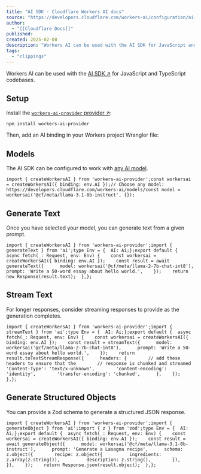 ```yaml
---
title: "AI SDK · Cloudflare Workers AI docs"
source: "https://developers.cloudflare.com/workers-ai/configuration/ai-sdk/"
author:
  - "[[Cloudflare Docs]]"
published:
created: 2025-02-08
description: "Workers AI can be used with the AI SDK for JavaScript and TypeScript codebases."
tags:
  - "clippings"
---
```

Workers AI can be used with the [AI SDK ↗](https://sdk.vercel.ai/) for JavaScript and TypeScript codebases.

## Setup

Install the [`workers-ai-provider` provider ↗](https://sdk.vercel.ai/providers/community-providers/cloudflare-workers-ai):

```expressive
npm install workers-ai-provider
```

Then, add an AI binding in your Workers project Wrangler file:

## Models

The AI SDK can be configured to work with [any AI model](https://developers.cloudflare.com/workers-ai/models/).

```expressive
import { createWorkersAI } from 'workers-ai-provider';const workersai = createWorkersAI({ binding: env.AI });// Choose any model: https://developers.cloudflare.com/workers-ai/models/const model = workersai('@cf/meta/llama-3.1-8b-instruct', {});
```

## Generate Text

Once you have selected your model, you can generate text from a given prompt.

```expressive
import { createWorkersAI } from 'workers-ai-provider';import { generateText } from 'ai';type Env = {  AI: Ai;};export default {  async fetch(_: Request, env: Env) {    const workersai = createWorkersAI({ binding: env.AI });    const result = await generateText({      model: workersai('@cf/meta/llama-2-7b-chat-int8'),      prompt: 'Write a 50-word essay about hello world.',    });    return new Response(result.text);  },};
```

## Stream Text

For longer responses, consider streaming responses to provide as the generation completes.

```expressive
import { createWorkersAI } from 'workers-ai-provider';import { streamText } from 'ai';type Env = {  AI: Ai;};export default {  async fetch(_: Request, env: Env) {    const workersai = createWorkersAI({ binding: env.AI });    const result = streamText({      model: workersai('@cf/meta/llama-2-7b-chat-int8'),      prompt: 'Write a 50-word essay about hello world.',    });    return result.toTextStreamResponse({      headers: {        // add these headers to ensure that the        // response is chunked and streamed        'Content-Type': 'text/x-unknown',        'content-encoding': 'identity',        'transfer-encoding': 'chunked',      },    });  },};
```

## Generate Structured Objects

You can provide a Zod schema to generate a structured JSON response.

```expressive
import { createWorkersAI } from 'workers-ai-provider';import { generateObject } from 'ai';import { z } from 'zod';type Env = {  AI: Ai;};export default {  async fetch(_: Request, env: Env) {    const workersai = createWorkersAI({ binding: env.AI });    const result = await generateObject({      model: workersai('@cf/meta/llama-3.1-8b-instruct'),      prompt: 'Generate a Lasagna recipe',      schema: z.object({        recipe: z.object({          ingredients: z.array(z.string()),          description: z.string(),        }),      }),    });    return Response.json(result.object);  },};
```